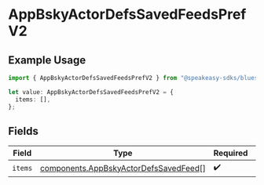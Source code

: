 # AppBskyActorDefsSavedFeedsPrefV2

## Example Usage

```typescript
import { AppBskyActorDefsSavedFeedsPrefV2 } from "@speakeasy-sdks/bluesky/models/components";

let value: AppBskyActorDefsSavedFeedsPrefV2 = {
  items: [],
};
```

## Fields

| Field                                                                                          | Type                                                                                           | Required                                                                                       | Description                                                                                    |
| ---------------------------------------------------------------------------------------------- | ---------------------------------------------------------------------------------------------- | ---------------------------------------------------------------------------------------------- | ---------------------------------------------------------------------------------------------- |
| `items`                                                                                        | [components.AppBskyActorDefsSavedFeed](../../models/components/appbskyactordefssavedfeed.md)[] | :heavy_check_mark:                                                                             | N/A                                                                                            |